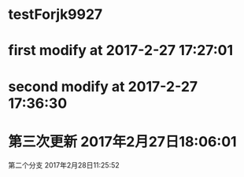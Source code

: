 # testForjk9927
# first modify at 2017-2-27 17:27:01
# second modify at 2017-2-27 17:36:30
# 第三次更新 2017年2月27日18:06:01

第二个分支 2017年2月28日11:25:52